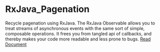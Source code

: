 # RxJava_Pagenation
Recycle pagenation using RxJava.
The RxJava Observable allows you to treat streams of asynchronous events with the same sort of simple, 
composable operations. It frees you from tangled api of callbacks,
and thereby makes your code more readable and less prone to bugs.
 [Read Document](http://androidkt.com/rxjava-android/) 
